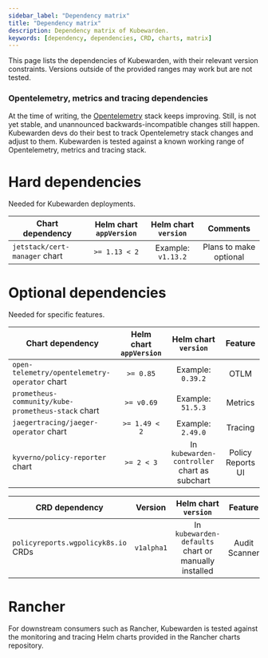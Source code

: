 ```yaml
---
sidebar_label: "Dependency matrix"
title: "Dependency matrix"
description: Dependency matrix of Kubewarden.
keywords: [dependency, dependencies, CRD, charts, matrix]
---
```


<head>
  <link rel="canonical" href="https://docs.kubewarden.io/operator-manual/dependency-matrix"/>
</head>

This page lists the dependencies of Kubewarden, with their relevant
version constraints. Versions outside of the provided ranges may work but are
not tested.

### Opentelemetry, metrics and tracing dependencies

At the time of writing, the [Opentelemetry](https://opentelemetry.io) stack
keeps improving. Still, is not yet stable, and unannounced
backwards-incompatible changes still happen. Kubewarden devs do their best to
track Opentelemetry stack changes and adjust to them. Kubewarden is tested against a known working
range of Opentelemetry, metrics and tracing stack.

# Hard dependencies

Needed for Kubewarden deployments.

| Chart dependency              | Helm chart `appVersion` | Helm chart `version` |        Comments        |
| ----------------------------- | :---------------------: | :------------------: | :--------------------: |
| `jetstack/cert-manager` chart |      `>= 1.13 < 2`      |  Example: `v1.13.2`  | Plans to make optional |

# Optional dependencies

Needed for specific features.

| Chart dependency                                   | Helm chart `appVersion` |             Helm chart `version`             |      Feature      |
| -------------------------------------------------- | :---------------------: | :------------------------------------------: | :---------------: |
| `open-telemetry/opentelemetry-operator` chart      |        `>= 0.85`        |              Example: `0.39.2`               |       OTLM        |
| `prometheus-community/kube-prometheus-stack` chart |       `>= v0.69`        |              Example: `51.5.3`               |      Metrics      |
| `jaegertracing/jaeger-operator` chart              |      `>= 1.49 < 2`      |              Example: `2.49.0`               |      Tracing      |
| `kyverno/policy-reporter` chart                    |       `>= 2 < 3`        | In `kubewarden-controller` chart as subchart | Policy Reports UI |

| CRD dependency                      |  Version   |                 Helm chart `version`                 |    Feature    |
| ----------------------------------- | :--------: | :--------------------------------------------------: | :-----------: |
| `policyreports.wgpolicyk8s.io` CRDs | `v1alpha1` | In `kubewarden-defaults` chart or manually installed | Audit Scanner |

# Rancher

For downstream consumers such as Rancher, Kubewarden is tested against the
monitoring and tracing Helm charts provided in the Rancher charts repository.
